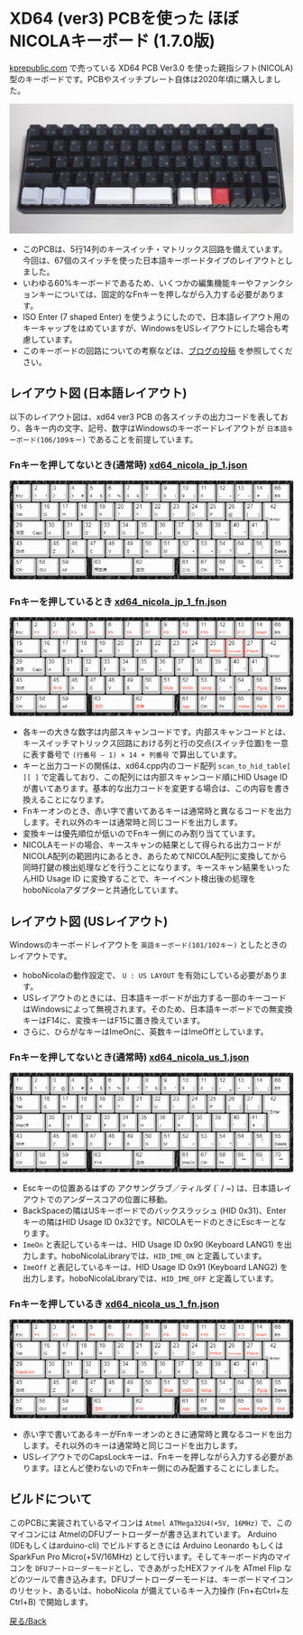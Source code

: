 # XD64 (ver3) PCBを使った ほぼNICOLAキーボード (1.7.0版)

[kprepublic.com](https://kprepublic.com/collections/xd64-60) で売っている XD64 PCB Ver3.0 を使った親指シフト(NICOLA)型のキーボードです。PCBやスイッチプレート自体は2020年頃に購入しました。

![xd64_nicola_jp_1](./images/xd64_nicola_jp_1.jpg)

* このPCBは、5行14列のキースイッチ・マトリックス回路を備えています。今回は、67個のスイッチを使った日本語キーボードタイプのレイアウトとしました。
* いわゆる60%キーボードであるため、いくつかの編集機能キーやファンクションキーについては、固定的なFnキーを押しながら入力する必要があります。
* ISO Enter (7 shaped Enter) を使うようにしたので、日本語レイアウト用のキーキャップをはめていますが、WindowsをUSレイアウトにした場合も考慮しています。
* このキーボードの回路についての考察などは、[ブログの投稿](https://okiraku-camera.tokyo/blog/?p=15335) を参照してください。
## レイアウト図 (日本語レイアウト)

以下のレイアウト図は、xd64 ver3 PCB の各スイッチの出力コードを表しており、各キー内の文字、記号、数字はWindowsのキーボードレイアウトが `日本語キーボード(106/109キー)` であることを前提しています。

### Fnキーを押してないとき(通常時) [xd64_nicola_jp_1.json](./images/xd64_nicola_jp_1.json)

![Fnキーオフ](./images/xd64_nicola_jp_1.png)

### Fnキーを押しているとき [xd64_nicola_jp_1_fn.json](./images/xd64_nicola_jp_1_fn.json)

![Fnキーオン](./images/xd64_nicola_jp_1_fn.png)

* 各キーの大きな数字は内部スキャンコードです。内部スキャンコードとは、キースイッチマトリックス回路における列と行の交点(スイッチ位置)を一意に表す番号で `(行番号 – 1) × 14 + 列番号` で算出しています。
* キーと出力コードの関係は、xd64.cpp内のコード配列 `scan_to_hid_table[ ][ ]` で定義しており、この配列には内部スキャンコード順にHID Usage IDが書いてあります。基本的な出力コードを変更する場合は、この内容を書き換えることになります。 
* Fnキーオンのとき、赤い字で書いてあるキーは通常時と異なるコードを出力します。それ以外のキーは通常時と同じコードを出力します。
* 変換キーは優先順位が低いのでFnキー側にのみ割り当てています。
* NICOLAモードの場合、キースキャンの結果として得られる出力コードがNICOLA配列の範囲内にあるとき、あらためてNICOLA配列に変換してから同時打鍵の検出処理などを行うことになります。キースキャン結果をいったんHID Usage ID に変換することで、キーイベント検出後の処理をhoboNicolaアダプターと共通化しています。


## レイアウト図 (USレイアウト)
Windowsのキーボードレイアウトを `英語キーボード(101/102キー)` としたときのレイアウトです。

* hoboNicolaの動作設定で、 `U : US LAYOUT`  を有効にしている必要があります。
* USレイアウトのときには、日本語キーボードが出力する一部のキーコードはWindowsによって無視されます。そのため、日本語キーボードでの無変換キーはF14に、変換キーはF15に置き換えています。
* さらに、ひらがなキーはImeOnに、英数キーはImeOffとしています。

### Fnキーを押してないとき(通常時) [xd64_nicola_us_1.json](./images/xd64_nicola_us_1.json)
![Fnキーオフ](./images/xd64_nicola_us_1.png)
* Escキーの位置あるはずの アクサングラブ／ティルダ (` / ~) は、日本語レイアウトでのアンダースコアの位置に移動。
* BackSpaceの隣はUSキーボードでのバックスラッシュ (HID 0x31)、Enterキーの隣はHID Usage ID 0x32です。NICOLAモードのときにEscキーとなります。
* `ImeOn` と表記しているキーは、HID Usage ID 0x90 (Keyboard LANG1) を出力します。hoboNicolaLibraryでは、`HID_IME_ON` と定義しています。
* `ImeOff` と表記しているキーは、HID Usage ID 0x91 (Keyboard LANG2) を出力します。hoboNicolaLibraryでは、`HID_IME_OFF` と定義しています。

### Fnキーを押しているき [xd64_nicola_us_1_fn.json](./images/xd64_nicola_us_1_fn.png)
![Fnキーオフ](./images/xd64_nicola_us_1_fn.png)
* 赤い字で書いてあるキーがFnキーオンのときに通常時と異なるコードを出力します。それ以外のキーは通常時と同じコードを出力します。
* USレイアウトでのCapsLockキーは、Fnキーを押しながら入力する必要があります。ほとんど使わないのでFnキー側にのみ配置することにしました。

## ビルドについて
このPCBに実装されているマイコンは `Atmel ATMega32U4(+5V, 16MHz)` で、このマイコンには AtmelのDFUブートローダーが書き込まれています。	Arduino (IDEもしくはarduino-cli) でビルドするときには Arduino Leonardo もしくは SparkFun Pro Micro(+5V/16MHz) として行います。そしてキーボード内のマイコンを `DFUブートローダーモード`とし、できあがったHEXファイルを ATmel Flip などのツールで書き込みます。DFUブートローダーモードは、キーボードマイコンのリセット、あるいは、hoboNicola が備えているキー入力操作 (Fn+右Ctrl+左Ctrl+B) で開始します。

[戻る/Back](./about_hoboNicola_jp.md)